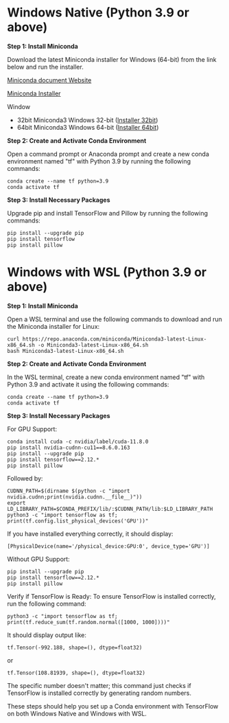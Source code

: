 # Windows Native (Python 3.9 or above)

**Step 1: Install Miniconda**

Download the latest Miniconda installer for Windows (64-bit) from the link below and run the installer.

[Miniconda document Website](https://docs.conda.io)

[Miniconda Installer](https://docs.conda.io/en/latest/miniconda.html)

Window
- 32bit Miniconda3 Windows 32-bit ([Installer 32bit](https://repo.anaconda.com/miniconda/Miniconda3-latest-Windows-x86.exe))
- 64bit Miniconda3 Windows 64-bit ([Installer 64bit](https://repo.anaconda.com/miniconda/Miniconda3-latest-Windows-x86_64.exe))

**Step 2: Create and Activate Conda Environment**

Open a command prompt or Anaconda prompt and create a new conda environment named "tf" with Python 3.9 by running the following commands:

```
conda create --name tf python=3.9
conda activate tf
```

**Step 3: Install Necessary Packages**

Upgrade pip and install TensorFlow and Pillow by running the following commands:

```
pip install --upgrade pip
pip install tensorflow
pip install pillow
```

# Windows with WSL (Python 3.9 or above)

**Step 1: Install Miniconda**

Open a WSL terminal and use the following commands to download and run the Miniconda installer for Linux:

```
curl https://repo.anaconda.com/miniconda/Miniconda3-latest-Linux-x86_64.sh -o Miniconda3-latest-Linux-x86_64.sh
bash Miniconda3-latest-Linux-x86_64.sh
```

**Step 2: Create and Activate Conda Environment**

In the WSL terminal, create a new conda environment named "tf" with Python 3.9 and activate it using the following commands:

```
conda create --name tf python=3.9
conda activate tf
```

**Step 3: Install Necessary Packages**

For GPU Support:

```
conda install cuda -c nvidia/label/cuda-11.8.0
pip install nvidia-cudnn-cu11==8.6.0.163
pip install --upgrade pip
pip install tensorflow==2.12.*
pip install pillow
```

Followed by:

```
CUDNN_PATH=$(dirname $(python -c "import nvidia.cudnn;print(nvidia.cudnn.__file__)"))
export LD_LIBRARY_PATH=$CONDA_PREFIX/lib/:$CUDNN_PATH/lib:$LD_LIBRARY_PATH
python3 -c "import tensorflow as tf; print(tf.config.list_physical_devices('GPU'))"
```

If you have installed everything correctly, it should display:

```
[PhysicalDevice(name='/physical_device:GPU:0', device_type='GPU')]
```

Without GPU Support:

```
pip install --upgrade pip
pip install tensorflow==2.12.*
pip install pillow
```

Verify if TensorFlow is Ready:
To ensure TensorFlow is installed correctly, run the following command:

```
python3 -c "import tensorflow as tf; print(tf.reduce_sum(tf.random.normal([1000, 1000])))"
```

It should display output like:

```
tf.Tensor(-992.188, shape=(), dtype=float32)
```

or

```
tf.Tensor(108.81939, shape=(), dtype=float32)
```

The specific number doesn't matter; this command just checks if TensorFlow is installed correctly by generating random numbers.

These steps should help you set up a Conda environment with TensorFlow on both Windows Native and Windows with WSL.